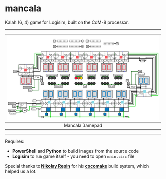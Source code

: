# mancala
Kalah (6, 4) game for Logisim, built on the CdM-8 processor.

---
| ![the Mancala Gamepad](resources/gamepad.png)|
|:-----------------------------------------------:|
|                 Mancala Gamepad                 |

---

Requires:
- **PowerShell** and **Python** to build images from the source code
- **Logisim** to run game itself - you need to open `main.circ` file

Special thanks to [**Nikolay Repin**](https://github.com/Intelix8996) for his [**cocomake**](https://github.com/Intelix8996/cocomake) build system, which helped us a lot.
